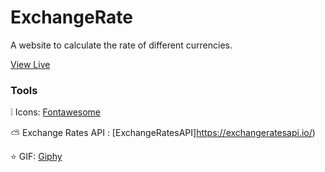 # ExchangeRate
A website to calculate the rate of different currencies.

[View Live]()

### Tools

:grey_exclamation: Icons: [Fontawesome](https://fontawesome.com/)

:partly_sunny: Exchange Rates API  : [ExchangeRatesAPI]https://exchangeratesapi.io/)

:star: GIF: [Giphy](https://giphy.com/)
